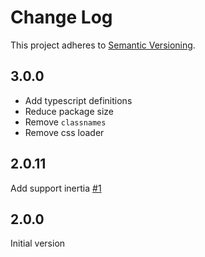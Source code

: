 # Change Log

This project adheres to [Semantic Versioning](http://semver.org/).

## 3.0.0

- Add typescript definitions
- Reduce package size
- Remove `classnames`
- Remove css loader

## 2.0.11

Add support inertia [#1](https://github.com/retyui/react-quick-pinch-zoom/pull/1)

## 2.0.0

Initial version
